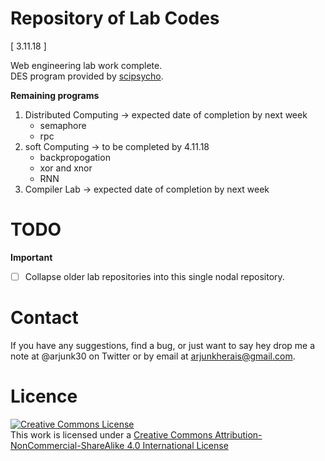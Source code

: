 # Repository of Lab Codes

[ 3.11.18 ]

Web engineering lab work complete.  
DES program provided by [scipsycho](https://github.com/scipsycho).   

**Remaining programs**

1. Distributed Computing -> expected date of completion by next week
    - semaphore
    - rpc
2. soft Computing -> to be completed by 4.11.18
    - backpropogation
    - xor and xnor
    - RNN
3. Compiler Lab -> expected date of completion by next week

# TODO

**Important**
- [ ] Collapse older lab repositories into this single nodal repository.

# Contact

If you have any suggestions, find a bug, or just want to say hey drop me a note at @arjunk30 on Twitter or by email at arjunkherais@gmail.com.

# Licence

<a rel="license" href="http://creativecommons.org/licenses/by-nc-sa/4.0/"><img alt="Creative Commons License" style="border-width:0" src="https://i.creativecommons.org/l/by-nc-sa/4.0/88x31.png" /></a><br />This work is licensed under a <a rel="license" href="http://creativecommons.org/licenses/by-nc-sa/4.0/">Creative Commons Attribution-NonCommercial-ShareAlike 4.0 International License</a>
